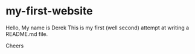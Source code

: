 # my-first-website
Hello, 
My name is Derek
This is my first (well second) attempt at writing a README.md file. 

Cheers

